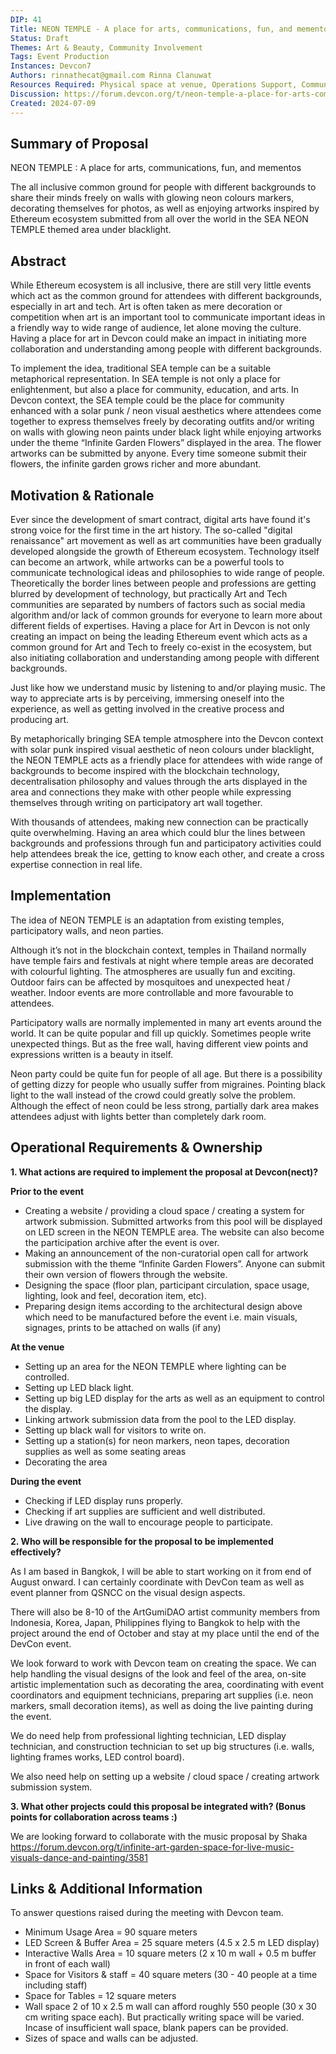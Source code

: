 ```yaml
---
DIP: 41
Title: NEON TEMPLE - A place for arts, communications, fun, and mementos
Status: Draft
Themes: Art & Beauty, Community Involvement
Tags: Event Production
Instances: Devcon7
Authors: rinnathecat@gmail.com Rinna Clanuwat
Resources Required: Physical space at venue, Operations Support, Communication Support, Tech Support
Discussion: https://forum.devcon.org/t/neon-temple-a-place-for-arts-communications-fun-mementos/3588/1
Created: 2024-07-09
---
```



## Summary of Proposal
NEON TEMPLE : A place for arts, communications, fun, and mementos

The all inclusive common ground for people with different backgrounds to share their minds freely on walls with glowing neon colours markers, decorating themselves for photos, as well as enjoying artworks inspired by Ethereum ecosystem submitted from all over the world in the SEA NEON TEMPLE themed area under blacklight.

## Abstract
While Ethereum ecosystem is all inclusive, there are still very little events which act as the common ground for attendees with different backgrounds, especially in art and tech. Art is often taken as mere decoration or competition when art is an important tool to communicate important ideas in a friendly way to wide range of audience, let alone moving the culture. Having a place for art in Devcon could make an impact in initiating more collaboration and understanding among people with different backgrounds.

To implement the idea, traditional SEA temple can be a suitable metaphorical representation. In SEA temple is not only a place for enlightenment, but also a place for community, education, and arts. In Devcon context, the SEA temple could be the place for community enhanced with a solar punk / neon visual aesthetics where attendees come together to express themselves freely by decorating outfits and/or writing on walls with glowing neon paints under black light while enjoying artworks under the theme “Infinite Garden Flowers” displayed in the area. The flower artworks can be submitted by anyone. Every time someone submit their flowers, the infinite garden grows richer and more abundant.

## Motivation & Rationale
Ever since the development of smart contract, digital arts have found it's strong voice for the first time in the art history. The so-called "digital renaissance" art movement as well as art communities have been gradually developed alongside the growth of Ethereum ecosystem. Technology itself can become an artwork, while artworks can be a powerful tools to communicate technological ideas and philosophies to wide range of people. Theoretically the border lines between people and professions are getting blurred by development of technology, but practically Art and Tech communities are separated by numbers of factors such as social media algorithm and/or lack of common grounds for everyone to learn more about different fields of expertises. Having a place for Art in Devcon is not only creating an impact on being the leading Ethereum event which acts as a common ground for Art and Tech to freely co-exist in the ecosystem, but also initiating collaboration and understanding among people with different backgrounds.

Just like how we understand music by listening to and/or playing music. The way to appreciate arts is by perceiving, immersing oneself into the experience, as well as getting involved in the creative process and producing art.

By metaphorically bringing SEA temple atmosphere into the Devcon context with solar punk inspired visual aesthetic of neon colours under blacklight, the NEON TEMPLE acts as a friendly place for attendees with wide range of backgrounds to become inspired with the blockchain technology, decentralisation philosophy and values through the arts displayed in the area and connections they make with other people while expressing themselves through writing on participatory art wall together. 

With thousands of attendees, making new connection can be practically quite overwhelming. Having an area which could blur the lines between backgrounds and professions through fun and participatory activities could help attendees break the ice, getting to know each other, and create a cross expertise connection in real life. 

##  Implementation 
The idea of NEON TEMPLE is an adaptation from existing temples, participatory walls, and neon parties. 

Although it’s not in the blockchain context, temples in Thailand normally have temple fairs and festivals at night where temple areas are decorated with colourful lighting. The atmospheres are usually fun and exciting. Outdoor fairs can be affected by mosquitoes and unexpected heat / weather. Indoor events are more controllable and more favourable to attendees.

Participatory walls are normally implemented in many art events around the world. It can be quite popular and fill up quickly. Sometimes people write unexpected things. But as the free wall, having different view points and expressions written is a beauty in itself.

Neon party could be quite fun for people of all age. But there is a possibility of getting dizzy for people who usually suffer from migraines. Pointing black light to the wall instead of the crowd could greatly solve the problem. Although the effect of neon could be less strong, partially dark area makes attendees adjust with lights better than completely dark room. 

## Operational Requirements & Ownership

**1. What actions are required to implement the proposal at Devcon(nect)?**

**Prior to the event**

- Creating a website / providing a cloud space / creating a system for artwork submission. Submitted artworks from this pool will be displayed on LED screen in the NEON TEMPLE area. The website can also become the participation archive after the event is over.
- Making an announcement of the non-curatorial open call for artwork submission with the theme “Infinite Garden Flowers”. Anyone can submit their own version of flowers through the website.  
- Designing the space (floor plan, participant circulation, space usage, lighting, look and feel, decoration item, etc).  
- Preparing design items according to the architectural design above which need to be manufactured before the event i.e. main visuals, signages, prints to be attached on walls (if any)  

**At the venue**

- Setting up an area for the NEON TEMPLE where lighting can be controlled. 
- Setting up LED black light. 
- Setting up big LED display for the arts as well as an equipment to control the display. 
- Linking artwork submission data from the pool to the LED display. 
- Setting up black wall for visitors to write on. 
- Setting up a station(s) for neon markers, neon tapes, decoration supplies as well as some seating areas 
- Decorating the area  

**During the event**

- Checking if LED display runs properly. 
- Checking if art supplies are sufficient and well distributed.  
- Live drawing on the wall to encourage people to participate.  


**2. Who will be responsible for the proposal to be implemented effectively?**

As I am based in Bangkok, I will be able to start working on it from end of August onward. I can certainly coordinate with DevCon team as well as event planner from QSNCC on the visual design aspects.

There will also be 8-10 of the ArtGumiDAO artist community members from Indonesia, Korea, Japan, Philippines flying to Bangkok to help with the project around the end of October and stay at my place until the end of the DevCon event.

We look forward to work with Devcon team on creating the space. We can help handling the visual designs of the look and feel of the area, on-site artistic implementation such as decorating the area, coordinating with event coordinators and equipment technicians, preparing art supplies (i.e. neon markers, small decoration items), as well as doing the live painting during the event.

We do need help from professional lighting technician, LED display technician, and construction technician to set up big structures (i.e. walls, lighting frames works, LED control board). 

We also need help on setting up a website / cloud space / creating artwork submission system.  


**3. What other projects could this proposal be integrated with? (Bonus points for collaboration across teams :)**

We are looking forward to collaborate with the music proposal by Shaka https://forum.devcon.org/t/infinite-art-garden-space-for-live-music-visuals-dance-and-painting/3581


## Links & Additional Information
To answer questions raised during the meeting with Devcon team.

- Minimum Usage Area = 90 square meters
- LED Screen & Buffer Area = 25 square meters (4.5 x 2.5 m LED display)
- Interactive Walls Area = 10 square meters (2 x 10 m wall + 0.5 m buffer in front of each wall)
- Space for Visitors & staff = 40 square meters (30 - 40 people at a time including staff)
- Space for Tables = 12 square meters
- Wall space 2 of 10 x 2.5 m wall can afford roughly 550 people (30 x 30 cm writing space each). But practically writing space will be varied. Incase of insufficient wall space, blank papers can be provided. 
- Sizes of space and walls can be adjusted.
